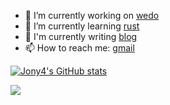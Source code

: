

<!--
### Hi there 👋

**jony4/jony4** is a ✨ _special_ ✨ repository because its `README.md` (this file) appears on your GitHub profile.

Here are some ideas to get you started:

- 🔭 I’m currently working on ...
- 🌱 I’m currently learning ...
- 👯 I’m looking to collaborate on ...
- 🤔 I’m looking for help with ...
- 💬 Ask me about ...
- 📫 How to reach me: ...
- 😄 Pronouns: ...
- ⚡ Fun fact: ...


- 🔭 I’m currently working on [wedo](https://github.com/wedo-workflow)
- 🌱 I’m currently learning [rust](https://github.com/rust-lang/rust)
- 📫 How to reach me: [gmail](mailto:jony4xx@gmail.com)

[![Top Langs](https://github-readme-stats.vercel.app/api/top-langs/?username=jony4)](https://github.com/anuraghazra/github-readme-stats)

**[Click Here](https://github.com/jony4/blog) to Visit My Blog!**

-->


- 🔭 I’m currently working on [wedo](https://github.com/wedo-workflow)
- 🌱 I’m currently learning [rust](https://github.com/rust-lang/rust)
- 🤔 I'm currently writing [blog](https://github.com/jony4/blog)
- 📫 How to reach me: [gmail](mailto:jony4xx@gmail.com)


[![Jony4's GitHub stats](https://github-readme-stats.vercel.app/api?username=jony4&show_icons=true)](https://github.com/anuraghazra/github-readme-stats)

![](https://komarev.com/ghpvc/?username=jony4)



